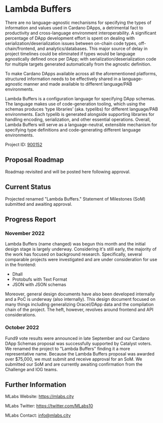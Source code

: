 # Lambda Buffers

There are no language-agnostic mechanisms for specifying the types of information and values used in Cardano DApps, a detrimental fact to productivity and cross-language environment interoperability. A significant percentage of DApp development effort is spent on dealing with serialization/deserialization issues between on-chain code types, off-chain/frontend, and analytics/databases. This major source of delay in project timelines could be eliminated if types would be language agnostically defined once per DApp; with serialization/deserialization code for multiple targets generated automatically from the agnostic definition.

To make Cardano DApps available across all the aforementioned platforms, structured information needs to be effectively shared in a language-agnostic manner and made available to different language/PAB environments.

Lambda Buffers is a configuration language for specifying DApp schemas. The language makes use of code-generation tooling, which using the schemas produces ‘type libraries’ (aka. typelibs) for different language/PAB environments. Each typelib is generated alongside supporting libraries for handling encoding, serialization, and other essential operations. Overall, Lambda Buffers will serve as a language-neutral, extensible mechanism for specifying type definitions and code-generating different language environments.

Project ID: [900152](https://docs.google.com/spreadsheets/d/1bfnWFa94Y7Zj0G7dtpo9W1nAYGovJbswipxiHT4UE3g/edit#gid=917336114)

## Proposal Roadmap

Roadmap revisited and will be posted here following approval.

## Current Status

Projected renamed "Lambda Buffers." Statement of Milestones (SoM) submitted and awaiting approval.

## Progress Report

### November 2022

Lambda Buffers (name changed) was begun this month and the initial design stage is largely underway. Considering it's still early, the majority of the work has focused on background research. Specifically, several comparable projects were investigated and are under consideration for use in the frontend:
* Dhall
* Protobufs with Text Format
* JSON with JSON schemas

Moreover, general design documents have also been developed internally and a PoC is underway (also internally). This design document focused on many things including generalizing Oracel/DApp data and the compilation chain of the project. The heft, however, revolves around frontend and API considerations.

### October 2022

Fund9 vote results were announced in late September and our Cardano DApp Schemas proposal was successfully supported by Catalyst voters. We renamed the project to "Lambda Buffers" finding it a more representative name. Because the Lambda Buffers proposal was awarded over $75,000, we must submit and receive approval for an SoM. We submitted our SoM and are currently awaiting confirmation from the Challenge and IOG teams.

## Further Information

MLabs Website: https://mlabs.city

MLabs Twitter: https://twitter.com/MLabs10

MLabs Contact: info@mlabs.city
